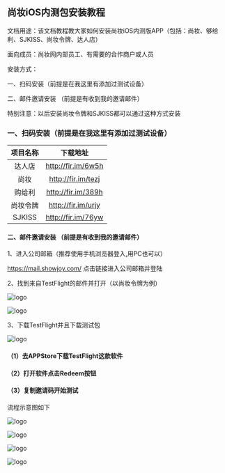 ## 尚妆iOS内测包安装教程

文档用途：该文档教程教大家如何安装尚妆iOS内测版APP（包括：尚妆、够给利、SJKISS、尚妆令牌、达人店）

面向成员：尚妆网内部员工、有需要的合作商户或人员

安装方式：

一、扫码安装（前提是在我这里有添加过测试设备）   

二、邮件邀请安装 （前提是有收到我的邀请邮件）



特别注意：以后安装尚妆令牌和SJKISS都可以通过这种方式安装



### 一、扫码安装（前提是在我这里有添加过测试设备）

|  项目名称  |        下载地址        |
| :----: | :----------------: |
|  达人店   | http://fir.im/6w5h |
|   尚妆   | http://fir.im/tezj |
|  购给利   | http://fir.im/389h |
|  尚妆令牌  | http://fir.im/urjy |
| SJKISS | http://fir.im/76yw |



#### 二、邮件邀请安装 （前提是有收到我的邀请邮件）

1、进入公司邮箱（推荐使用手机浏览器登入,用PC也可以）

https://mail.showjoy.com/   点击链接进入公司邮箱并登陆

2、找到来自TestFlight的邮件并打开（以尚妆令牌为例）

![logo](https://github.com/ShowJoy-com/PublicDocument_iOS/blob/master/Images/mailList.png?raw=true)





![logo](https://github.com/ShowJoy-com/PublicDocument_iOS/blob/master/Images/mailDetail.png?raw=true)

3、下载TestFlight并且下载测试包

![logo](https://github.com/ShowJoy-com/PublicDocument_iOS/blob/master/Images/StartTest.png?raw=true)

#### （1）去APPStore下载TestFlight这款软件

#### （2）打开软件点击Redeem按钮

#### （3）复制邀请码开始测试

流程示意图如下

![logo](https://github.com/ShowJoy-com/PublicDocument_iOS/blob/master/Images/1.PNG?raw=true)

![logo](https://github.com/ShowJoy-com/PublicDocument_iOS/blob/master/Images/2.PNG?raw=true)

![logo](https://github.com/ShowJoy-com/PublicDocument_iOS/blob/master/Images/3.PNG?raw=true)

![logo](https://github.com/ShowJoy-com/PublicDocument_iOS/blob/master/Images/4.PNG?raw=true)